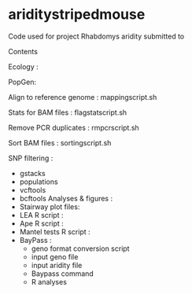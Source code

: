 # ariditystripedmouse
Code used for project Rhabdomys aridity submitted to

Contents

Ecology : 


PopGen:

Align to reference genome : mappingscript.sh

Stats for BAM files : flagstatscript.sh

Remove PCR duplicates : rmpcrscript.sh

Sort BAM files : sortingscript.sh

SNP filtering :
- gstacks
- populations
- vcftools
- bcftools
Analyses & figures :
 - Stairway plot files:
 - LEA R script :
 - Ape R script :
 - Mantel tests R script :
 - BayPass :
     - geno format conversion script
     - input geno file
     - input aridity file
     - Baypass command
     - R analyses
